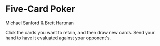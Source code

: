 # Five-Card Poker

Michael Sanford & Brett Hartman

Click the cards you want to retain, and then draw new cards. Send your hand to have it evaluated against your opponent's.
